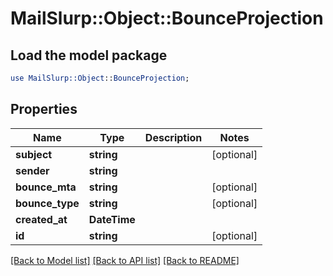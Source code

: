 # MailSlurp::Object::BounceProjection

## Load the model package
```perl
use MailSlurp::Object::BounceProjection;
```

## Properties
Name | Type | Description | Notes
------------ | ------------- | ------------- | -------------
**subject** | **string** |  | [optional] 
**sender** | **string** |  | 
**bounce_mta** | **string** |  | [optional] 
**bounce_type** | **string** |  | [optional] 
**created_at** | **DateTime** |  | 
**id** | **string** |  | [optional] 

[[Back to Model list]](../README#documentation-for-models) [[Back to API list]](../README#documentation-for-api-endpoints) [[Back to README]](../README)


